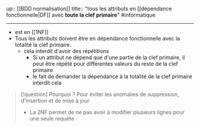 up:: [[BDD normalisation]]
title:: "tous les attributs en [[dépendance fonctionnelle|DF]] avec **toute la clef primaire**"
#informatique 

---
 - est en [[1NF]]
 - Tous les attributs doivent être en dépendance fonctionnelle avec la totalité la clef primaire.
     - cela interdit d'avoir des répétitions
         - Si un attribut ne dépend que d'une partie de la clef primaire, il peut être répété pour différentes valeurs du reste de la clef primaire
         - le fait de demander la dépendance à la totalité de la clef primaire interdit cela


> [!question] Pourquoi ?
> Pour éviter les anomalies de suppression, d'insertion et de mise à jour
>  - La 2NF permet de ne pas avoir à modifier plusieurs lignes pour une seule requête

